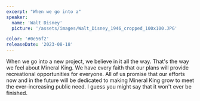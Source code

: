```yaml
---
excerpt: "When we go into a"
speaker:
  name: 'Walt Disney'
  picture: '/assets/images/Walt_Disney_1946_cropped_100x100.JPG'

color: '#0e56f2'
releaseDate: '2023-08-18'
---
```

When we go into a new project, we believe in it all the way. That's the way we feel about Mineral King. We have every faith that our plans will provide recreational opportunities for everyone. All of us promise that our efforts now and in the future will be dedicated to making Mineral King grow to meet the ever-increasing public need. I guess you might say that it won't ever be finished.
